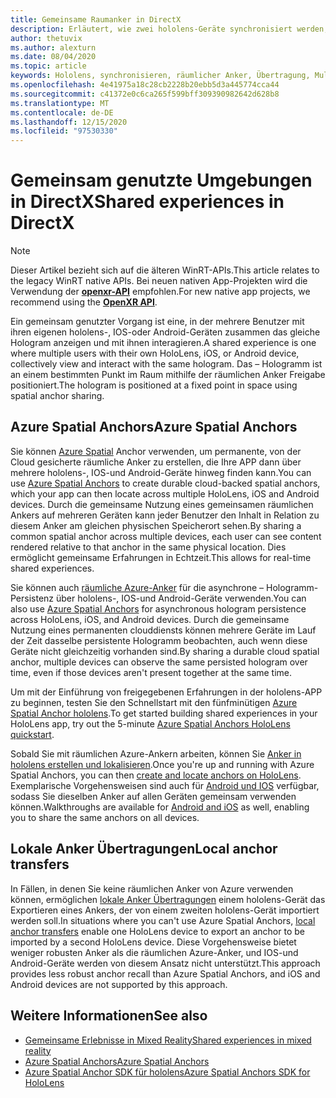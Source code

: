```yaml
---
title: Gemeinsame Raumanker in DirectX
description: Erläutert, wie zwei hololens-Geräte synchronisiert werden, indem räumliche Anker gemeinsam genutzt werden.
author: thetuvix
ms.author: alexturn
ms.date: 08/04/2020
ms.topic: article
keywords: Hololens, synchronisieren, räumlicher Anker, Übertragung, Multiplayer, Ansicht, Szenario, Exemplarische Vorgehensweise, Beispielcode, Azure, räumliche Azure-Anker, ASA
ms.openlocfilehash: 4e41975a18c28cb2228b20ebb5d3a445774cca44
ms.sourcegitcommit: c41372e0c6ca265f599bff309390982642d628b8
ms.translationtype: MT
ms.contentlocale: de-DE
ms.lasthandoff: 12/15/2020
ms.locfileid: "97530330"
---
```

# <a name="shared-experiences-in-directx"></a><span data-ttu-id="ec2b4-104">Gemeinsam genutzte Umgebungen in DirectX</span><span class="sxs-lookup"><span data-stu-id="ec2b4-104">Shared experiences in DirectX</span></span>

> [!NOTE]
> <span data-ttu-id="ec2b4-105">Dieser Artikel bezieht sich auf die älteren WinRT-APIs.</span><span class="sxs-lookup"><span data-stu-id="ec2b4-105">This article relates to the legacy WinRT native APIs.</span></span>  <span data-ttu-id="ec2b4-106">Bei neuen nativen App-Projekten wird die Verwendung der **[openxr-API](../native/openxr-getting-started.md)** empfohlen.</span><span class="sxs-lookup"><span data-stu-id="ec2b4-106">For new native app projects, we recommend using the **[OpenXR API](../native/openxr-getting-started.md)**.</span></span>

<span data-ttu-id="ec2b4-107">Ein gemeinsam genutzter Vorgang ist eine, in der mehrere Benutzer mit ihren eigenen hololens-, IOS-oder Android-Geräten zusammen das gleiche Hologram anzeigen und mit ihnen interagieren.</span><span class="sxs-lookup"><span data-stu-id="ec2b4-107">A shared experience is one where multiple users with their own HoloLens, iOS, or Android device, collectively view and interact with the same hologram.</span></span> <span data-ttu-id="ec2b4-108">Das – Hologramm ist an einem bestimmten Punkt im Raum mithilfe der räumlichen Anker Freigabe positioniert.</span><span class="sxs-lookup"><span data-stu-id="ec2b4-108">The hologram is positioned at a fixed point in space using spatial anchor sharing.</span></span>

## <a name="azure-spatial-anchors"></a><span data-ttu-id="ec2b4-109">Azure Spatial Anchors</span><span class="sxs-lookup"><span data-stu-id="ec2b4-109">Azure Spatial Anchors</span></span>

<span data-ttu-id="ec2b4-110">Sie können <a href="https://docs.microsoft.com/azure/spatial-anchors/overview" target="_blank">Azure Spatial</a> Anchor verwenden, um permanente, von der Cloud gesicherte räumliche Anker zu erstellen, die Ihre APP dann über mehrere hololens-, IOS-und Android-Geräte hinweg finden kann.</span><span class="sxs-lookup"><span data-stu-id="ec2b4-110">You can use <a href="https://docs.microsoft.com/azure/spatial-anchors/overview" target="_blank">Azure Spatial Anchors</a> to create durable cloud-backed spatial anchors, which your app can then locate across multiple HoloLens, iOS and Android devices.</span></span>  <span data-ttu-id="ec2b4-111">Durch die gemeinsame Nutzung eines gemeinsamen räumlichen Ankers auf mehreren Geräten kann jeder Benutzer den Inhalt in Relation zu diesem Anker am gleichen physischen Speicherort sehen.</span><span class="sxs-lookup"><span data-stu-id="ec2b4-111">By sharing a common spatial anchor across multiple devices, each user can see content rendered relative to that anchor in the same physical location.</span></span>  <span data-ttu-id="ec2b4-112">Dies ermöglicht gemeinsame Erfahrungen in Echtzeit.</span><span class="sxs-lookup"><span data-stu-id="ec2b4-112">This allows for real-time shared experiences.</span></span>

<span data-ttu-id="ec2b4-113">Sie können auch <a href="https://docs.microsoft.com/azure/spatial-anchors/overview" target="_blank">räumliche Azure-Anker</a> für die asynchrone – Hologramm-Persistenz über hololens-, IOS-und Android-Geräte verwenden.</span><span class="sxs-lookup"><span data-stu-id="ec2b4-113">You can also use <a href="https://docs.microsoft.com/azure/spatial-anchors/overview" target="_blank">Azure Spatial Anchors</a> for asynchronous hologram persistence across HoloLens, iOS, and Android devices.</span></span>  <span data-ttu-id="ec2b4-114">Durch die gemeinsame Nutzung eines permanenten clouddiensts können mehrere Geräte im Lauf der Zeit dasselbe persistente Hologramm beobachten, auch wenn diese Geräte nicht gleichzeitig vorhanden sind.</span><span class="sxs-lookup"><span data-stu-id="ec2b4-114">By sharing a durable cloud spatial anchor, multiple devices can observe the same persisted hologram over time, even if those devices aren't present together at the same time.</span></span>

<span data-ttu-id="ec2b4-115">Um mit der Einführung von freigegebenen Erfahrungen in der hololens-APP zu beginnen, testen Sie den Schnellstart mit den fünfminütigen <a href="https://docs.microsoft.com/azure/spatial-anchors/quickstarts/get-started-hololens" target="_blank">Azure Spatial Anchor hololens</a>.</span><span class="sxs-lookup"><span data-stu-id="ec2b4-115">To get started building shared experiences in your HoloLens app, try out the 5-minute <a href="https://docs.microsoft.com/azure/spatial-anchors/quickstarts/get-started-hololens" target="_blank">Azure Spatial Anchors HoloLens quickstart</a>.</span></span>

<span data-ttu-id="ec2b4-116">Sobald Sie mit räumlichen Azure-Ankern arbeiten, können Sie <a href="https://docs.microsoft.com/azure/spatial-anchors/concepts/create-locate-anchors-cpp-winrt" target="_blank">Anker in hololens erstellen und lokalisieren</a>.</span><span class="sxs-lookup"><span data-stu-id="ec2b4-116">Once you're up and running with Azure Spatial Anchors, you can then <a href="https://docs.microsoft.com/azure/spatial-anchors/concepts/create-locate-anchors-cpp-winrt" target="_blank">create and locate anchors on HoloLens</a>.</span></span>  <span data-ttu-id="ec2b4-117">Exemplarische Vorgehensweisen sind auch für <a href="https://docs.microsoft.com/azure/spatial-anchors/create-locate-anchors-overview" target="_blank">Android und IOS</a> verfügbar, sodass Sie dieselben Anker auf allen Geräten gemeinsam verwenden können.</span><span class="sxs-lookup"><span data-stu-id="ec2b4-117">Walkthroughs are available for <a href="https://docs.microsoft.com/azure/spatial-anchors/create-locate-anchors-overview" target="_blank">Android and iOS</a> as well, enabling you to share the same anchors on all devices.</span></span>

## <a name="local-anchor-transfers"></a><span data-ttu-id="ec2b4-118">Lokale Anker Übertragungen</span><span class="sxs-lookup"><span data-stu-id="ec2b4-118">Local anchor transfers</span></span>

<span data-ttu-id="ec2b4-119">In Fällen, in denen Sie keine räumlichen Anker von Azure verwenden können, ermöglichen [lokale Anker Übertragungen](../../out-of-scope/local-anchor-transfers-in-directx.md) einem hololens-Gerät das Exportieren eines Ankers, der von einem zweiten hololens-Gerät importiert werden soll.</span><span class="sxs-lookup"><span data-stu-id="ec2b4-119">In situations where you can't use Azure Spatial Anchors, [local anchor transfers](../../out-of-scope/local-anchor-transfers-in-directx.md) enable one HoloLens device to export an anchor to be imported by a second HoloLens device.</span></span>  <span data-ttu-id="ec2b4-120">Diese Vorgehensweise bietet weniger robusten Anker als die räumlichen Azure-Anker, und IOS-und Android-Geräte werden von diesem Ansatz nicht unterstützt.</span><span class="sxs-lookup"><span data-stu-id="ec2b4-120">This approach provides less robust anchor recall than Azure Spatial Anchors, and iOS and Android devices are not supported by this approach.</span></span>

## <a name="see-also"></a><span data-ttu-id="ec2b4-121">Weitere Informationen</span><span class="sxs-lookup"><span data-stu-id="ec2b4-121">See also</span></span>
* [<span data-ttu-id="ec2b4-122">Gemeinsame Erlebnisse in Mixed Reality</span><span class="sxs-lookup"><span data-stu-id="ec2b4-122">Shared experiences in mixed reality</span></span>](shared-experiences-in-mixed-reality.md)
* <span data-ttu-id="ec2b4-123"><a href="https://docs.microsoft.com/azure/spatial-anchors" target="_blank">Azure Spatial Anchors</a></span><span class="sxs-lookup"><span data-stu-id="ec2b4-123"><a href="https://docs.microsoft.com/azure/spatial-anchors" target="_blank">Azure Spatial Anchors</a></span></span>
* <span data-ttu-id="ec2b4-124"><a href="https://docs.microsoft.com/cpp/api/spatial-anchors/winrt/" target="_blank">Azure Spatial Anchor SDK für hololens</a></span><span class="sxs-lookup"><span data-stu-id="ec2b4-124"><a href="https://docs.microsoft.com/cpp/api/spatial-anchors/winrt/" target="_blank">Azure Spatial Anchors SDK for HoloLens</a></span></span>